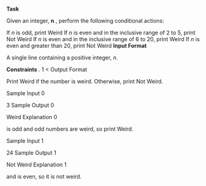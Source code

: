 **Task**

Given an integer, **n** , perform the following conditional actions:

If *n* is odd, print Weird
If *n* is even and in the inclusive range of 2 to 5, print Not Weird
If *n* is even and in the inclusive range of 6 to 20, print Weird
If *n* is even and greater than 20, print Not Weird
**Input Format**

A single line containing a positive integer, *n*.

**Constraints**
 . 1 <
Output Format

Print Weird if the number is weird. Otherwise, print Not Weird.

Sample Input 0

3
Sample Output 0

Weird
Explanation 0


 is odd and odd numbers are weird, so print Weird.

Sample Input 1

24
Sample Output 1

Not Weird
Explanation 1


 and  is even, so it is not weird.
